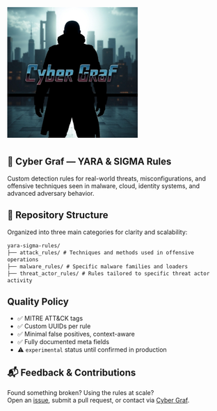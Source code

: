 <img src="/cyber_graf_logo.jpg" alt="Cyber Graf Logo" width="300" style="margin-bottom: 10px;"/>

## 🧬 Cyber Graf — YARA & SIGMA Rules

Custom detection rules for real-world threats, misconfigurations, and offensive techniques seen in malware, cloud, identity systems, and advanced adversary behavior.

## 📁 Repository Structure

Organized into three main categories for clarity and scalability:
```
yara-sigma-rules/
├── attack_rules/ # Techniques and methods used in offensive operations
├── malware_rules/ # Specific malware families and loaders
├── threat_actor_rules/ # Rules tailored to specific threat actor activity
```

## Quality Policy

- ✅ MITRE ATT&CK tags  
- ✅ Custom UUIDs per rule  
- ✅ Minimal false positives, context-aware  
- ✅ Fully documented meta fields  
- ⚠️ `experimental` status until confirmed in production

## 📬 Feedback & Contributions

Found something broken? Using the rules at scale?  
Open an [issue](https://github.com/Cyber-Graf/yara-sigma-rules/issues), submit a pull request, or contact via [Cyber Graf](https://t.me/cyber_graf).